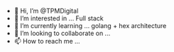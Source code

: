 - 👋 Hi, I’m @TPMDigital
- 👀 I’m interested in ... Full stack
- 🌱 I’m currently learning ... golang + hex architecture 
- 💞️ I’m looking to collaborate on ...
- 📫 How to reach me ...

<!---
TPMDigital/TPMDigital is a ✨ special ✨ repository because its `README.md` (this file) appears on your GitHub profile.
You can click the Preview link to take a look at your changes.
--->
